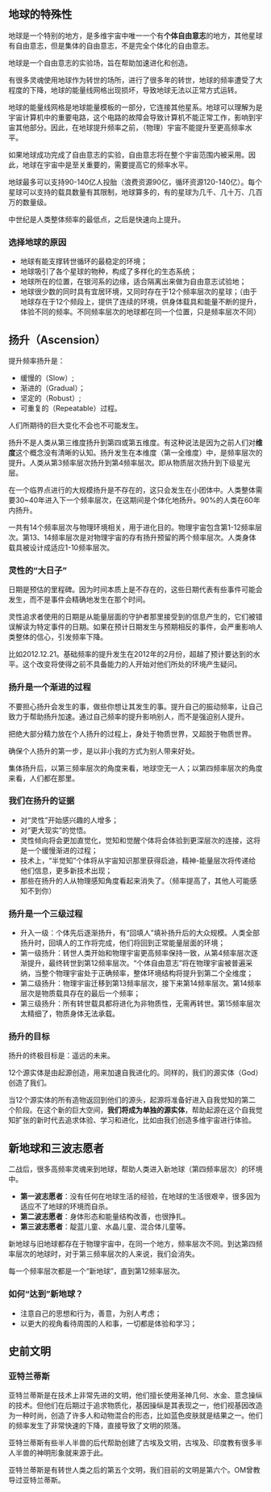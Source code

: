 ## 地球的特殊性

地球是一个特别的地方，是多维宇宙中唯一一个有**个体自由意志**的地方，其他星球有自由意志，但是集体的自由意志，不是完全个体化的自由意志。

地球是一个自由意志的实验场，旨在帮助加速进化和创造。

有很多灵魂使用地球作为转世的场所，进行了很多年的转世，地球的频率遭受了大程度的下降，地球的能量线网格出现损坏，导致地球无法以正常方式运转。

地球的能量线网格是地球能量模板的一部分，它连接其他星系。地球可以理解为是宇宙计算机中的重要电路，这个电路的故障会导致计算机不能正常工作，影响到宇宙其他部分。因此，在地球提升频率之前，（物理）宇宙不能提升至更高频率水平。

如果地球成功完成了自由意志的实验，自由意志将在整个宇宙范围内被采用。因此，地球在宇宙中是至关重要的，需要提高它的频率水平。

地球最多可以支持90-140亿人投胎（浪费资源90亿，循环资源120-140亿）。每个星球可以支持的载具数量有其限制，地球算多的，有的星球为几千、几十万、几百万的数量级。

中世纪是人类整体频率的最低点，之后是快速向上提升。

### 选择地球的原因

- 地球有能支撑转世循环的最稳定的环境；
- 地球吸引了各个星球的物种，构成了多样化的生态系统；
- 地球所在的位置，在银河系的边缘，适合隔离出来做为自由意志试验地；
- 地球很少数的同时具有宜居环境，又同时存在于12个频率层次的星球；（由于地球存在于12个频段上，提供了连续的环境，供身体载具和能量不断的提升，体验不同的频率。不同频率层次的地球都在同一个位置，只是频率层次不同）


## 扬升（Ascension）

提升频率扬升是：

- 缓慢的（Slow）;
- 渐进的（Gradual）；
- 坚定的（Robust）;
- 可重复的（Repeatable）过程。

人们所期待的巨大变化不会也不可能发生。

扬升不是人类从第三维度扬升到第四或第五维度。有这种说法是因为之前人们对**维度**这个概念没有清晰的认知。扬升发生在本维度（第一全维度）中，是频率层次的提升。人类从第3频率层次扬升到第4频率层次。即从物质层次扬升到下级星光层。

在一个临界点进行的大规模扬升是不存在的，这只会发生在小团体中。人类整体需要30~40年进入下一个频率层次，在这期间是个体化地扬升。90%的人类在60年内扬升。

一共有14个频率层次与物理环境相关，用于进化目的。物理宇宙包含第1-12频率层次。第13、14频率层次是对物理宇宙的存有扬升预留的两个频率层次。人类身体载具被设计成适应1-10频率层次。

### 灵性的“大日子”

日期是预估的里程碑。因为时间本质上是不存在的，这些日期代表有些事件可能会发生，而不是事件会精确地发生在那个时间。

灵性追求者使用的日期是从能量层面的守护者那里接受到的信息产生的，它们被错误解读为特定事件的日期。如果在预计日期发生与预期相反的事件，会严重影响人类整体的信心，引发频率下降。

比如2012.12.21。基础频率的提升发生在2012年的2月份，超越了预计要达到的水平。这个改变将使得之前不具备能力的人开始对他们所处的环境产生疑问。

### 扬升是一个渐进的过程

不要担心扬升会发生的事，做些你想让其发生的事。提升自己的振动频率，让自己致力于帮助扬升加速。通过自己频率的提升影响别人，而不是强迫别人提升。

把绝大部分精力放在个人扬升的过程上，身处于物质世界，又超脱于物质世界。

确保个人扬升的第一步，是以非小我的方式为别人带来好处。

集体扬升后，以第三频率层次的角度来看，地球空无一人；以第四频率层次的角度来看，人们都在那里。

### 我们在扬升的证据

- 对“灵性”开始感兴趣的人增多；
- 对“更大现实”的觉悟。
- 灵性倾向将会更加直觉化，觉知和觉醒个体将会体验到更深层次的连接，这将是一个缓慢渐进的过程；
- 技术上，“半觉知”个体将从宇宙知识那里获得启迪，精神-能量层次将传递给他们信息，更多新技术出现；
- 那些在扬升的人从物理感知角度看起来消失了。（频率提高了，其他人可能感知不到你）

### 扬升是一个三级过程

- 升入一级：个体先后逐渐扬升，有“回填人”填补扬升后的大众规模。人类全部扬升时，回填人的工作将完成，他们将回到正常能量层面的环境；
- 第一级扬升：转世人类开始和物理宇宙更高频率保持一致，从第4频率层次逐渐提升，最终转世到第12频率层次。“个体自由意志”将在物理宇宙被普遍采纳，当整个物理宇宙处于正确频率，整体环境结构将提升到第二个全维度；
- 第二级扬升：物理宇宙迁移到第13频率层次，接下来第14频率层次。第14频率层次是物质载具存在的最后一个频率；
- 第三级扬升：所有转世载具都将进化为非物质性，无需再转世。第15频率层次太精细了，物质身体无法承载。

### 扬升的目标

扬升的终极目标是：遥远的未来。

12个源实体是由起源创造，用来加速自我进化的。同样的，我们的源实体（God）创造了我们。

当12个源实体的所有造物返回到他们的源头，起源将准备好进入自我觉知的第二个阶段。在这个新的巨大空间，**我们将成为单独的源实体**，帮助起源在这个自我觉知扩张的新时代去追求体验、学习和进化，比如由我们创造多维宇宙进行体验。

## 新地球和三波志愿者

二战后，很多高频率灵魂来到地球，帮助人类进入新地球（第四频率层次）的环境中。

- **第一波志愿者**：没有任何在地球生活的经验，在地球的生活很艰辛，很多因为适应不了地球的环境而自杀。
- **第二波志愿者**：身体形态和能量结构改善，也很挣扎。
- **第三波志愿者**：靛蓝儿童、水晶儿童、混合体儿童等。

新地球与旧地球都存在于物理宇宙中，在同一个地方，频率层次不同。到达第四频率层次的地球时，对于第三频率层次的人来说，我们会消失。

每一个频率层次都是一个“新地球”，直到第12频率层次。

### 如何“达到”新地球？

- 注意自己的思想和行为，善意，为别人考虑；
- 以更大的视角看待周围的人和事，一切都是体验和学习；


## 史前文明

### 亚特兰蒂斯

亚特兰蒂斯是在技术上非常先进的文明，他们擅长使用圣神几何、水金、意念操纵的技术。但他们在后期过于追求物质化，基因操纵是其表现之一，他们视基因改造为一种时尚，创造了许多人和动物混合的形态，比如蓝色皮肤就是结果之一。他们的频率发生了非常快速的下降，直接导致了文明的陨落。

亚特兰蒂斯有些半人半兽的后代帮助创建了古埃及文明，古埃及、印度教有很多半人半兽的神明形象就来源于此。

亚特兰蒂斯是有转世人类之后的第五个文明，我们目前的文明是第六个。OM曾教导过亚特兰蒂斯。

